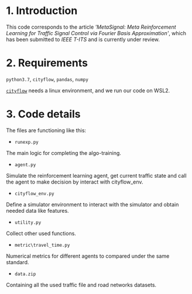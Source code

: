 # 1. Introduction

This code corresponds to the article _'MetaSignal: Meta Reinforcement Learning for Traffic Signal Control via Fourier Basis Approximation'_, which has been submitted to _IEEE T-ITS_ and is currently under review.

# 2. Requirements

`python3.7`, `cityflow`, `pandas`, `numpy`

[`cityflow`](https://github.com/cityflow-project/CityFlow.git) needs a linux environment, and we run our code on WSL2.

# 3. Code details

The files are functioning like this:

* ``runexp.py``

The main logic for completing the algo-training.

* ``agent.py``

Simulate the reinforcement learning agent, get current traffic state and call the agent to make decision by interact with cityflow_env.

* ``cityflow_env.py``

Define a simulator environment to interact with the simulator and obtain needed data like features.

* ``utility.py``

Collect other used functions.

* ``metric\travel_time.py``

Numerical metrics for different agents to compared under the same standard.

* ``data.zip``

Containing all the used traffic file and road networks datasets. 


